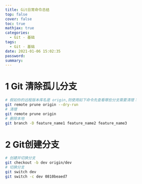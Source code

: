 ```yaml
---
title: Git日常命令总结
top: false
cover: false
toc: true
mathjax: true
categories:
  - Git - 基础
tags:
  - Git - 基础
date: 2021-01-06 15:02:35
password:
summary:
---
```


# 1 Git 清除孤儿分支

```bash
# 假如你的远程版本库名是 origin,则使用如下命令先查看哪些分支需要清理：
git remote prune origin --dry-run
# 清理
git remote prune origin
# 删除本地
git branch -D feature_name1 feature_name2 feature_name3
```

# 2 Git创建分支

```bash
# 创建并切换分支
git checkout -b dev origin/dev
# 切换分支
git switch dev
git switch -c dev 0810beaed7
```

